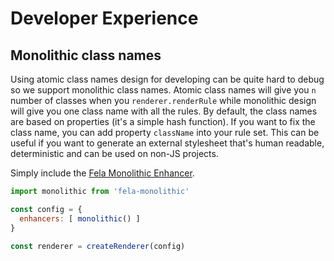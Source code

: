 # Developer Experience

## Monolithic class names
Using atomic class names design for developing can be quite hard to debug so we support monolithic class names.
Atomic class names will give you `n` number of classes when you `renderer.renderRule` while monolithic design will give you one class name with all the rules. By default, the class names are based on properties (it's a simple hash function). If you want to fix the class name, you can add property `className` into your rule set. This can be useful if you want to generate an external stylesheet that's human readable, deterministic and can be used on non-JS projects.

Simply include the [Fela Monolithic Enhancer](https://github.com/rofrischmann/fela/tree/master/packages/fela-monolithic).

```javascript
import monolithic from 'fela-monolithic'

const config = {
  enhancers: [ monolithic() ]
}

const renderer = createRenderer(config)
```
